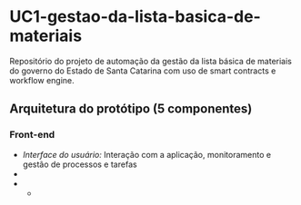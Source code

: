 # UC1-gestao-da-lista-basica-de-materiais
 Repositório do projeto de automação da gestão da lista básica de materiais do governo do Estado de Santa Catarina com uso de smart contracts e workflow engine.
 
 ## Arquitetura do protótipo (5 componentes)
 ### **Front-end**
 - *Interface do usuário:* Interação com a aplicação, monitoramento e gestão de processos e tarefas
 - 
 - *
